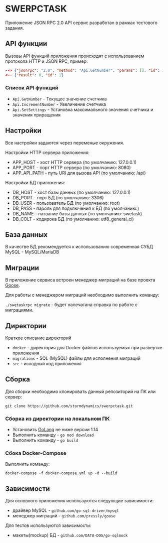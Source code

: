 # SWERPCTASK

Приложение JSON RPC 2.0 API сервис разработан в рамках тестового задания.

## API функции

Вызовы API функций приложения происходят с использованием протокола HTTP
и JSON RPC, пример:

```json
--> {"jsonrpc": "2.0", "method": "Api.GetNumber", "params": [], "id": 1}
<-- {"result": 0, "id": 1}
```

### Список API функций

- `Api.GetNumber` - Текущее значение счетчика
- `Api.IncrementNumber` - Увеличение счетчика
- `Api.SetSettings` - Установка максимального значения счетчика и значения приращения

## Настройки

Все настройки задаются через переменые окружения.

Настройки HTTP сервера приложения:

- APP_HOST - хост HTTP сервера (по умолчанию: 127.0.0.1)
- APP_PORT - порт HTTP сервера (по умолчанию: 8080)
- APP_API_PATH - путь URI для вызова API (по умолчанию: /api)

Настройки БД приложения:

- DB_HOST - хост базы данных (по умолчанию: 127.0.0.1)
- DB_PORT - порт БД (по умолчанию: 3306)
- DB_USER - пользователь БД (по умолчанию: root)
- DB_PASS - пароль для подключения к БД (по умолчанию:)
- DB_NAME - название базы данных (по умолчанию: swetask)
- DB_COLT - кодирока БД (по умолчанию: utf8_general_ci)

## База данных

В качестве БД рекомендуется к использованию современная СУБД MySQL - MySQL/MariaDB

## Миграции

В приложение сервиса встроен менеджер миграций на базе проекта [Goose](github.com/pressly/goose).

Для работы с менеджером миграций необходимо выполнить команду:

```./swetaskrpc migrate``` - будет напечатана справка по работе с миграциями.

## Директории

Краткое описание директорий

- `docker` - директория для Docker файлов используемых при развертке приложения
- `migrations` - SQL (MySQL) файлы для исполнения миграций
- `src` - исходный код приложения

## Сборка

Для сборки необходимо клонировать данный репозиторий на ПК или сервер:

```git clone https://github.com/stormdynamics/swerpctask.git```

### Сборка из директории на локальном ПК

- Установить [GoLang](https://golang.org/dl/) не ниже версии 1.14
- Выполнить команду - `go mod download`
- Выполнить команду - `go build`

### Сбока Docker-Compose

Выполнить команду:

```docker-compose -f docker-compose.yml up -d --build```

## Зависимости

Для основного приложения используются следующие зависимости:

- драйвер MySQL - `github.com/go-sql-driver/mysql`
- менеджер миграций - `github.com/pressly/goose`

Для тестов используются зависимости:

- макеты(mockup) БД - `github.com/DATA-DOG/go-sqlmock`